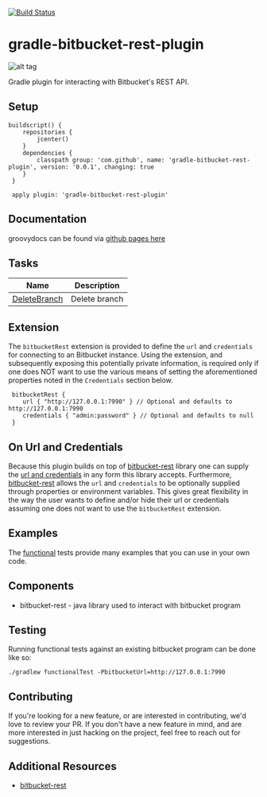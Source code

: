 
[![Build Status](https://travis-ci.org/cdancy/gradle-bitbucket-rest-plugin.svg?branch=master)](https://travis-ci.org/cdancy/gradle-bitbucket-rest-plugin)
# gradle-bitbucket-rest-plugin
![alt tag](https://github.com/cdancy/bitbucket/blob/master/logos/bitbucket-horizontal-color.png)

Gradle plugin for interacting with Bitbucket's REST API.

## Setup

```
buildscript() {
 	repositories {
 		jcenter()
 	}
 	dependencies {
 		classpath group: 'com.github', name: 'gradle-bitbucket-rest-plugin', version: '0.0.1', changing: true
 	}
 }

 apply plugin: 'gradle-bitbucket-rest-plugin'
 ```
 
## Documentation

groovydocs can be found via [github pages here](http://cdancy.github.io/gradle-bitbucket-rest-plugin/docs/groovydoc/)

## Tasks

| Name | Description |
| --- | --- |
| [DeleteBranch](https://github.com/cdancy/gradle-bitbucket-rest-plugin/blob/master/src/main/groovy/com/github/gradle/bitbucket/rest/tasks/branch/DeleteBranch.groovy) | Delete branch |

## Extension

The `bitbucketRest` extension is provided to define the `url` and `credentials` for connecting to an Bitbucket instance.
Using the extension, and subsequently exposing this potentially private information, is required only if one does NOT want to use the various means of setting the aforementioned properties noted in the `Credentials` section below.

```
 bitbucketRest {
 	url { "http://127.0.0.1:7990" } // Optional and defaults to http://127.0.0.1:7990
 	credentials { "admin:password" } // Optional and defaults to null
 }
```

## On Url and Credentials

Because this plugin builds on top of [bitbucket-rest](https://github.com/cdancy/bitbucket-rest) library one can supply
the [url and credentials](https://github.com/cdancy/bitbucket-rest#credentials) in any form this library accepts. Furthermore,
[bitbucket-rest](https://github.com/cdancy/bitbucket-rest#property-based-setup) allows the `url` and `credentials`
to be optionally supplied through properties or environment variables. This gives great flexibility in the way the user
wants to define and/or hide their url or credentials assuming one does not want to use the `bitbucketRest` extension.

## Examples

The [functional](https://github.com/cdancy/gradle-bitbucket-rest-plugin/tree/master/src/functTest/groovy/com/github/gradle/bitbucket/rest) tests provide many examples that you can use in your own code.

## Components

- bitbucket-rest \- java library used to interact with bitbucket program

## Testing
	
Running functional tests against an existing bitbucket program can be done like so:

	./gradlew functionalTest -PbitbucketUrl=http://127.0.0.1:7990
	
## Contributing
If you're looking for a new feature, or are interested in contributing, we'd love to review your PR. If you don't have a new feature in mind, and are more interested in just hacking on the project, feel free to reach out for suggestions.
	
## Additional Resources

* [bitbucket-rest](https://github.com/cdancy/bitbucket-rest)
